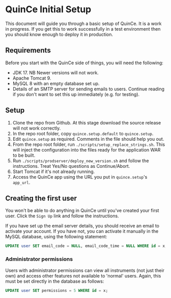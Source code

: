 # QuinCe Initial Setup
This document will guide you through a basic setup of QuinCe. It is a work
in progress.
If you get this to work successfully in a test environment then you should
know enough to deploy it in production.

## Requirements
Before you start with the QuinCe side of things, you will need the following:

- JDK 17. NB Newer versions will not work.
- Apache Tomcat 9.
- MySQL 8 with an empty database set up.
- Details of an SMTP server for sending emails to users. Continue reading if
you don't want to set this up immediately (e.g. for testing).

## Setup
1. Clone the repo from Github. At this stage download the source release will
not work correctly.
2. In the repo root folder, copy `quince.setup.default` to `quince.setup`.
3. Edit `quince.setup` as required. Comments in the file should help you out.
4. From the repo root folder, run `./scripts/setup_replace_strings.sh`.
This will inject the configuration into the files ready for the application WAR
to be built.
5. Run `./scripts/prodserver/deploy_new_version.sh` and follow the instructions.
Treat Yes/No questions as Continue/Abort.
6. Start Tomcat if it's not already running.
7. Access the QuinCe app using the URL you put in `quince.setup`'s `app_url`.

## Creating the first user
You won't be able to do anything in QuinCe until you've created your first user.
Click the `Sign Up` link and follow the instructions.

If you have set up the email server details, you should receive an email to
activate your account. If you have not, you can activate it manually in the
MySQL database, using the following statement:

```sql
UPDATE user SET email_code = NULL, email_code_time = NULL WHERE id = x;
```
### Administrator permissions
Users with administrator permissions can view all instruments (not just their
own) and access other features not available to 'normal' users. Again, this
must be set directly in the database as follows:

```sql
UPDATE user SET permissions = 5 WHERE id = x;
```

